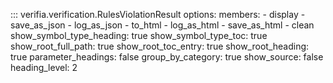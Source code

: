 ::: verifia.verification.RulesViolationResult
    options:
        members:
            - display
            - save_as_json
            - log_as_json
            - to_html
            - log_as_html
            - save_as_html
            - clean
        show_symbol_type_heading: true
        show_symbol_type_toc: true
        show_root_full_path: true
        show_root_toc_entry: true
        show_root_heading: true
        parameter_headings: false
        group_by_category: true
        show_source: false
        heading_level: 2